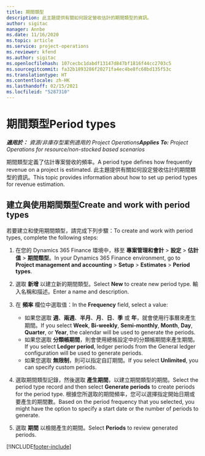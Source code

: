 ```yaml
---
title: 期間類型
description: 此主題提供有關如何設定營收估計的期間類型的資訊。
author: sigitac
manager: Annbe
ms.date: 11/16/2020
ms.topic: article
ms.service: project-operations
ms.reviewer: kfend
ms.author: sigitac
ms.openlocfilehash: 107cecbc1dabdf13147d847bf1816f44cc2703c5
ms.sourcegitcommit: fa32b1893286f20271fa4ec4be8fc68bd135f53c
ms.translationtype: HT
ms.contentlocale: zh-HK
ms.lasthandoff: 02/15/2021
ms.locfileid: "5287310"
---
```

# <a name="period-types"></a><span data-ttu-id="27e43-103">期間類型</span><span class="sxs-lookup"><span data-stu-id="27e43-103">Period types</span></span>

<span data-ttu-id="27e43-104">_**適用於：** 資源/非庫存型案例適用的 Project Operations_</span><span class="sxs-lookup"><span data-stu-id="27e43-104">_**Applies To:** Project Operations for resource/non-stocked based scenarios_</span></span>

<span data-ttu-id="27e43-105">期間類型定義了估計專案營收的頻率。</span><span class="sxs-lookup"><span data-stu-id="27e43-105">A period type defines how frequently revenue on a project is estimated.</span></span> <span data-ttu-id="27e43-106">此主題提供有關如何設定營收估計的期間類型的資訊。</span><span class="sxs-lookup"><span data-stu-id="27e43-106">This topic provides information about how to set up period types for revenue estimation.</span></span> 

## <a name="create-and-work-with-period-types"></a><span data-ttu-id="27e43-107">建立與使用期間類型</span><span class="sxs-lookup"><span data-stu-id="27e43-107">Create and work with period types</span></span>
<span data-ttu-id="27e43-108">若要建立和使用期間類型，請完成下列步驟：</span><span class="sxs-lookup"><span data-stu-id="27e43-108">To create and work with period types, complete the following steps:</span></span>

1. <span data-ttu-id="27e43-109">在您的 Dynamics 365 Finance 環境中，移至 **專案管理和會計** > **設定** > **估計值** > **期間類型**。</span><span class="sxs-lookup"><span data-stu-id="27e43-109">In your Dynamics 365 Finance environment, go to **Project management and accounting** > **Setup** > **Estimates** > **Period types**.</span></span>
2. <span data-ttu-id="27e43-110">選取 **新增** 以建立新的期間類型。</span><span class="sxs-lookup"><span data-stu-id="27e43-110">Select **New** to create new period type.</span></span> <span data-ttu-id="27e43-111">輸入名稱和描述。</span><span class="sxs-lookup"><span data-stu-id="27e43-111">Enter a name and description.</span></span>
3. <span data-ttu-id="27e43-112">在 **頻率** 欄位中選取值：</span><span class="sxs-lookup"><span data-stu-id="27e43-112">In the **Frequency** field, select a value:</span></span>

    - <span data-ttu-id="27e43-113">如果您選取 **週**、**兩週**、**半月**、**月**、**日**、**季** 或 **年**，就會使用行事曆來產生期間。</span><span class="sxs-lookup"><span data-stu-id="27e43-113">If you select **Week**, **Bi-weekly**, **Semi-monthly**, **Month**, **Day**, **Quarter**, or **Year**, the calendar will be used to generate the periods.</span></span> 
    - <span data-ttu-id="27e43-114">如果您選取 **分類帳期間**，則會使用總帳設定中的分類帳期間來產生期間。</span><span class="sxs-lookup"><span data-stu-id="27e43-114">If you select **Ledger period**, ledger periods from the General ledger configuration will be used to generate periods.</span></span>
    - <span data-ttu-id="27e43-115">如果您選取 **無限制**，則可以指定自訂期間。</span><span class="sxs-lookup"><span data-stu-id="27e43-115">If you select **Unlimited**, you can specify custom periods.</span></span>
4. <span data-ttu-id="27e43-116">選取期間類型記錄，然後選取 **產生期間**，以建立期間類型的期間。</span><span class="sxs-lookup"><span data-stu-id="27e43-116">Select the period type record and then select **Generate periods** to create periods for the period type.</span></span> <span data-ttu-id="27e43-117">根據您所選取的期間頻率，您可以選擇指定開始日期或要產生的期間數。</span><span class="sxs-lookup"><span data-stu-id="27e43-117">Based on the period frequency that you selected, you might have the option to specify a start date or the number of periods to generate.</span></span>
5. <span data-ttu-id="27e43-118">選取 **期間** 以檢閱產生的期間。</span><span class="sxs-lookup"><span data-stu-id="27e43-118">Select **Periods** to review generated periods.</span></span>



[!INCLUDE[footer-include](../includes/footer-banner.md)]